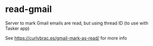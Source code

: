 # read-gmail
Server to mark Gmail emails are read, but using thread ID (to use with Tasker app)

See https://curlybrac.es/gmail-mark-as-read/ for more info
